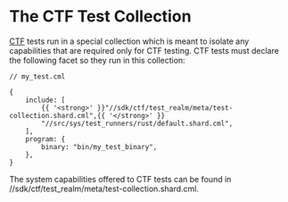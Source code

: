 # The CTF Test Collection

[CTF] tests run in a special collection which is meant to isolate any capabilities
that are required only for CTF testing. CTF tests must declare the following facet
so they run in this collection:

```json5
// my_test.cml

{
    include: [
        {{ '<strong>' }}"//sdk/ctf/test_realm/meta/test-collection.shard.cml",{{ '</strong>' }}
        "//src/sys/test_runners/rust/default.shard.cml",
    ],
    program: {
        binary: "bin/my_test_binary",
    },
}
```

The system capabilities offered to CTF tests can be found in
//sdk/ctf/test_realm/meta/test-collection.shard.cml.

[CTF]: /docs/development/testing/ctf/overview.md
